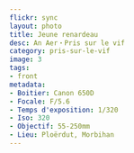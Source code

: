 ```yaml
---
flickr: sync
layout: photo
title: Jeune renardeau
desc: An Aer・Pris sur le vif
category: pris-sur-le-vif
image: 3
tags:
- front
metadata:
- Boitier: Canon 650D
- Focale: F/5.6
- Temps d'exposition: 1/320
- Iso: 320
- Objectif: 55-250mm
- Lieu: Ploërdut, Morbihan
---
```

